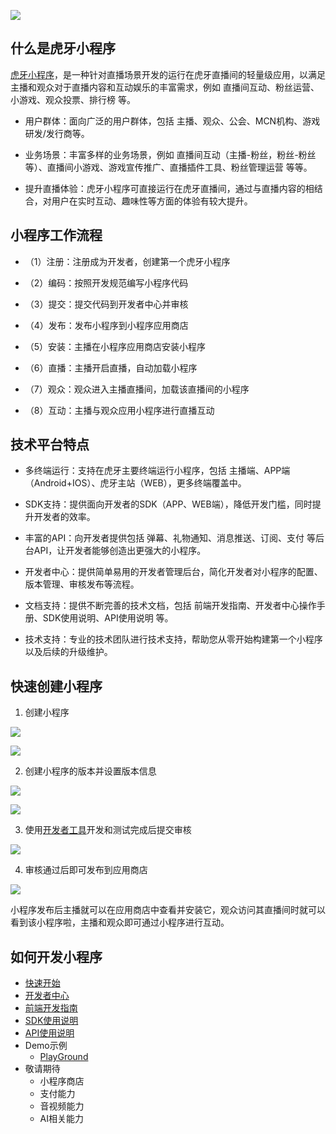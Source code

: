 ![](https://v-cms-img.huya.com/huya/hy-ext/logo.png)

## 什么是虎牙小程序

   [虎牙小程序](https://dev.huya.com)，是一种针对直播场景开发的运行在虎牙直播间的轻量级应用，以满足主播和观众对于直播内容和互动娱乐的丰富需求，例如 直播间互动、粉丝运营、小游戏、观众投票、排行榜 等。

* 用户群体：面向广泛的用户群体，包括 主播、观众、公会、MCN机构、游戏研发/发行商等。
    
* 业务场景：丰富多样的业务场景，例如 直播间互动（主播-粉丝，粉丝-粉丝 等）、直播间小游戏、游戏宣传推广、直播插件工具、粉丝管理运营 等等。
    
* 提升直播体验：虎牙小程序可直接运行在虎牙直播间，通过与直播内容的相结合，对用户在实时互动、趣味性等方面的体验有较大提升。

## 小程序工作流程

* （1）注册：注册成为开发者，创建第一个虎牙小程序

* （2）编码：按照开发规范编写小程序代码

* （3）提交：提交代码到开发者中心并审核

* （4）发布：发布小程序到小程序应用商店

* （5）安装：主播在小程序应用商店安装小程序

* （6）直播：主播开启直播，自动加载小程序

* （7）观众：观众进入主播直播间，加载该直播间的小程序

* （8）互动：主播与观众应用小程序进行直播互动

## 技术平台特点
   
* 多终端运行：支持在虎牙主要终端运行小程序，包括 主播端、APP端（Android+IOS）、虎牙主站（WEB），更多终端覆盖中。
    
* SDK支持：提供面向开发者的SDK（APP、WEB端），降低开发门槛，同时提升开发者的效率。
    
* 丰富的API：向开发者提供包括 弹幕、礼物通知、消息推送、订阅、支付 等后台API，让开发者能够创造出更强大的小程序。
    
* 开发者中心：提供简单易用的开发者管理后台，简化开发者对小程序的配置、版本管理、审核发布等流程。
    
* 文档支持：提供不断完善的技术文档，包括 前端开发指南、开发者中心操作手册、SDK使用说明、API使用说明 等。
    
* 技术支持：专业的技术团队进行技术支持，帮助您从零开始构建第一个小程序以及后续的升级维护。

## 快速创建小程序

1. 创建小程序

![](./doc/img/aa.png)

![](./doc/img/cc.png)

2. 创建小程序的版本并设置版本信息

![](./doc/img/gg.png)

![](./doc/img/jj.png)

3. 使用[开发者工具](https://github.com/huya-ext/miniapp/wiki/%E8%84%9A%E6%89%8B%E6%9E%B6)开发和测试完成后提交审核

![](./doc/img/n.png)

4. 审核通过后即可发布到应用商店

![](./doc/img/ooo.png)

小程序发布后主播就可以在应用商店中查看并安装它，观众访问其直播间时就可以看到该小程序啦，主播和观众即可通过小程序进行互动。

## 如何开发小程序

* [快速开始](https://github.com/huya-ext/miniapp/wiki)
* [开发者中心](https://github.com/huya-ext/miniapp/wiki/ems)
* [前端开发指南](https://github.com/huya-ext/miniapp/wiki/%E5%89%8D%E7%AB%AF%E5%BC%80%E5%8F%91%E6%8C%87%E5%8D%97)
* [SDK使用说明](https://github.com/huya-ext/miniapp/wiki/SDK%E6%96%87%E6%A1%A3)
* [API使用说明](https://github.com/huya-ext/miniapp/wiki/%E5%B0%8F%E7%A8%8B%E5%BA%8F%E5%90%8E%E5%8F%B0API)
* Demo示例
    * [PlayGround](https://github.com/huya-ext/miniapp/tree/master/demo)
* 敬请期待
    * 小程序商店
    * 支付能力
    * 音视频能力
    * AI相关能力
